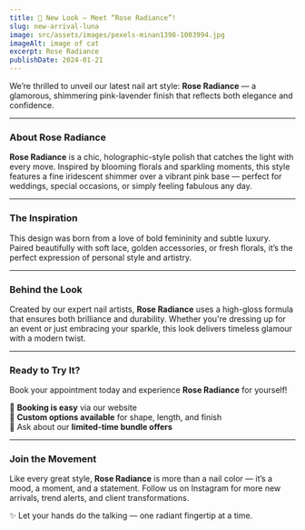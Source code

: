 ```yaml
---
title: 🌸 New Look – Meet “Rose Radiance”!
slug: new-arrival-luna
image: src/assets/images/pexels-minan1398-1003994.jpg
imageAlt: image of cat
excerpt: Rose Radiance
publishDate: 2024-01-21
---
```


We’re thrilled to unveil our latest nail art style: **Rose Radiance** — a glamorous, shimmering pink-lavender finish that reflects both elegance and confidence.

---

### About Rose Radiance

**Rose Radiance** is a chic, holographic-style polish that catches the light with every move. Inspired by blooming florals and sparkling moments, this style features a fine iridescent shimmer over a vibrant pink base — perfect for weddings, special occasions, or simply feeling fabulous any day.

---

### The Inspiration

This design was born from a love of bold femininity and subtle luxury. Paired beautifully with soft lace, golden accessories, or fresh florals, it’s the perfect expression of personal style and artistry.

---

### Behind the Look

Created by our expert nail artists, **Rose Radiance** uses a high-gloss formula that ensures both brilliance and durability. Whether you're dressing up for an event or just embracing your sparkle, this look delivers timeless glamour with a modern twist.

---

### Ready to Try It?

Book your appointment today and experience **Rose Radiance** for yourself!

📅 **Booking is easy** via our website  
💅 **Custom options available** for shape, length, and finish  
🎁 Ask about our **limited-time bundle offers**  

---

### Join the Movement

Like every great style, **Rose Radiance** is more than a nail color — it’s a mood, a moment, and a statement. Follow us on Instagram for more new arrivals, trend alerts, and client transformations.

✨ Let your hands do the talking — one radiant fingertip at a time.
